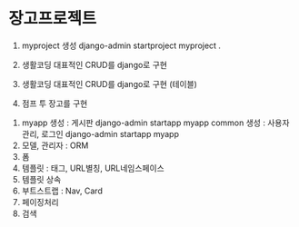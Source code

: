 # 장고프로젝트

1. myproject 생성
  django-admin startproject myproject . 
  
2. 생활코딩 대표적인 CRUD를 django로 구현

3. 생활코딩 대표적인 CRUD를 django로 구현 (테이블)

4. 점프 투 장고를 구현
1) myapp 생성 : 게시판
    django-admin startapp myapp
  common 생성 : 사용자관리, 로그인
    django-admin startapp myapp
2) 모델, 관리자 : ORM
3) 폼
4) 템플릿 : 태그, URL별칭, URL네임스페이스
5) 템플릿 상속
6) 부트스트랩 : Nav, Card
7) 페이징처리
8) 검색
